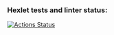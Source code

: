 ### Hexlet tests and linter status:
[![Actions Status](https://github.com/korpeev/dom-react-redux-project-lvl4/workflows/hexlet-check/badge.svg)](https://github.com/korpeev/dom-react-redux-project-lvl4/actions)